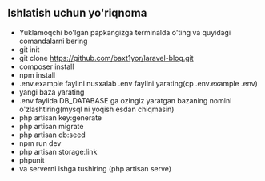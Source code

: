 
## Ishlatish uchun yo'riqnoma

- Yuklamoqchi bo'lgan papkangizga terminalda o'ting va quyidagi comandalarni bering
- git init 
- git clone https://github.com/baxt1yor/laravel-blog.git
- composer install
- npm install
- .env.example faylini nusxalab .env faylini yarating(cp .env.example .env)
- yangi baza yarating
- .env faylida DB_DATABASE ga ozingiz yaratgan bazaning nomini o'zlashtiring(mysql ni yoqish esdan chiqmasin)
- php artisan key:generate
- php artisan migrate
- php artisan db:seed
- npm run dev
- php artisan storage:link
- phpunit
- va serverni ishga tushiring (php artisan serve)
